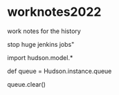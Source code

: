 # worknotes2022
work notes for the history


stop huge jenkins jobs"

import hudson.model.*

def queue = Hudson.instance.queue

queue.clear()


